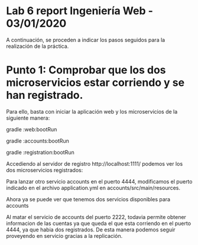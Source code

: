 # Lab 6 report Ingeniería Web - 03/01/2020

A continuación, se proceden a indicar los pasos seguidos para la realización de la práctica.

# Punto 1: Comprobar que los dos microservicios estar corriendo y se han registrado.
Para ello, basta con iniciar la aplicación web y los microservicios de la siguiente manera:

gradle :web:bootRun
[](/images/LanzadoWeb.png)


gradle :accounts:bootRun
[](/images/LanzadoAccounts.png)


gradle :registration:bootRun
[](/images/LanzadoRegistration.png)

Accediendo al servidor de registro http://localhost:1111/ podemos ver los dos microservicios registrados:
[](/images/AmbosServicios.png)

Para lanzar otro servicio accounts en el puerto 4444, modificamos el puerto indicado en el archivo 
application.yml en accounts/src/main/resources.
[](/images/Puerto4444.png)

Ahora ya se puede ver que tenemos dos servicios disponibles para accounts
[](/images/TresServicios.png)

Al matar el servicio de accounts del puerto 2222, todavia permite obtener informacion de las cuentas ya 
que queda el que esta corriendo en el puerto 4444, ya que habia dos registrados. De esta manera podemos
seguir proveyendo en servicio gracias a la replicación.